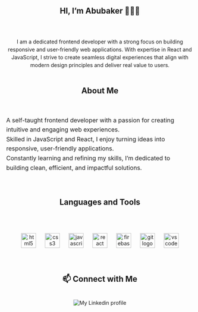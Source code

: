 <h2 align="center">
    HI, I’m Abubaker 👨🏾‍💻
  <br>
<br>
</h2>
<br>
<p align="center" style="line-height: 1.5; max-width: 600px; margin: 0 auto;">
    I am a dedicated frontend developer with a strong focus on building responsive and user-friendly web applications. 
    With expertise in React and JavaScript, I strive to create seamless digital experiences that align with modern design principles 
    and deliver real value to users.
</p>
<br>
<div align="center">
  <h2>About Me</h2>
  <br>
</div>

<div align="center" style="max-width: 800px; margin: 20px auto; text-align: left; font-size: 16px; line-height: 1.6;">
    <p>
        A self-taught frontend developer with a passion for creating intuitive and engaging web experiences.<br>
        Skilled in JavaScript and React, I enjoy turning ideas into responsive, user-friendly applications.<br>
        Constantly learning and refining my skills, I’m dedicated to building clean, efficient, and impactful solutions.
    </p>
</div>
<br>

<div align="center">
  <h2>Languages and Tools</h2>
  <br>
</div>
<br>
<div align="center" style="margin: 20px 0;">
    <img src="https://cdn.jsdelivr.net/gh/devicons/devicon/icons/html5/html5-original.svg" height="40" alt="html5 logo" style="margin: 0 10px;" />
    <img src="https://cdn.jsdelivr.net/gh/devicons/devicon/icons/css3/css3-original.svg" height="40" alt="css3 logo" style="margin: 0 10px;" />
    <img src="https://cdn.jsdelivr.net/gh/devicons/devicon/icons/javascript/javascript-original.svg" height="40" alt="javascript logo" style="margin: 0 10px;" />
    <img src="https://cdn.jsdelivr.net/gh/devicons/devicon/icons/react/react-original.svg" height="40" alt="react logo" style="margin: 0 10px;" />
    <img src="https://cdn.jsdelivr.net/gh/devicons/devicon/icons/firebase/firebase-plain.svg" height="40" alt="firebase logo" style="margin: 0 10px;" />
    <img src="https://cdn.jsdelivr.net/gh/devicons/devicon/icons/git/git-original.svg" height="40" alt="git logo" style="margin: 0 10px;" />
    <img src="https://cdn.jsdelivr.net/gh/devicons/devicon/icons/vscode/vscode-original.svg" height="40" alt="vscode logo" style="margin: 0 10px;" />
</div>
<br>
<div align="center">
  <h2>📫 Connect with Me</h2>
</div>
<br>

<div align="center">
    <a href="http://linkedin.com/in/abubaker-salah-205483287" target="_blank" style="text-decoration: none;">
        <img src="https://img.shields.io/badge/-LinkedIn-%230077B5?style=for-the-badge&logo=linkedin&logoColor=white" alt="My Linkedin profile">
    </a>
</div>
